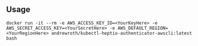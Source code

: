 ## Usage
`docker run -it --rm -e AWS_ACCESS_KEY_ID=<YourKeyHere> -e AWS_SECRET_ACCESS_KEY=<YourSecretHere> -e AWS_DEFAULT_REGION=<YourRegionHere> andrewroth/kubectl-heptio-authenticator-awscli:latest bash`

